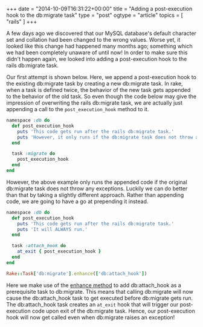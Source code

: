 +++
date = "2014-10-09T16:31:22+00:00"
title = "Adding a post-execution hook to the db:migrate task"
type = "post"
ogtype = "article"
topics = [ "rails" ]
+++

A few days ago we discovered that our MySQL database's default character set and collation had been changed to the wrong values. Worse yet, it looked like this change had happened many months ago; something which we had been completely unaware of until now! In order to make sure this didn't happen again, we looked into adding a post-execution hook to the rails db:migrate task.

Our first attempt is shown below. Here, we append a post-execution hook to the existing db:migrate task by creating a new db:migrate task. In rake, when a task is defined twice, the behavior of the new task gets appended to the behavior of the old task. So even though the code below may give the impression of overwriting the rails db:migrate task, we are actually just appending a call to the `post_execution_hook` method to it.

```ruby
namespace :db do
  def post_execution_hook
    puts 'This code gets run after the rails db:migrate task.'
    puts 'However, it only runs if the db:migrate task does not throw an exception.'
  end

  task :migrate do
    post_execution_hook
  end
end
```

However, the above example only runs the appended code if the original db:migrate task does not throw any exceptions. Luckily we can do better than that by taking a slightly different approach. Rather than appending code, we are going to have a go at prepending it instead.

```ruby
namespace :db do
  def post_execution_hook
    puts 'This code gets run after the rails db:migrate task.'
    puts 'It will ALWAYS run.'
  end

  task :attach_hook do
    at_exit { post_execution_hook }
  end
end

Rake::Task['db:migrate'].enhance(['db:attach_hook'])
```

Here we make use of the [enhance method](http://ruby-doc.org/stdlib-2.0.0/libdoc/rake/rdoc/Rake/Task.html#method-i-enhance) to add db:attach_hook as a prerequisite task to db:migrate. This means that calling db:migrate will now cause the db:attach_hook task to get executed before db:migrate gets run. The db:attach_hook task creates an `at_exit` hook that will trigger our post-execution code upon exit of the db:migrate task. Hence, our post-execution hook will now get called even when db:migrate raises an exception!
